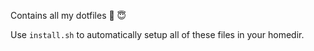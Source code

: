 Contains all my dotfiles 🍩 😇

Use `install.sh` to automatically setup all of these files in your homedir. 
